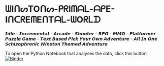 # ᗯIᑎᔕTOᑎᔕ-ᑭᖇIᗰᗩᒪ-ᗩᑭE-IᑎᑕᖇEᗰEᑎTᗩᒪ-ᗯOᖇᒪᗪ
𝙄𝙙𝙡𝙚 - 𝙄𝙣𝙘𝙧𝙚𝙢𝙚𝙣𝙩𝙖𝙡 - 𝘼𝙧𝙘𝙖𝙙𝙚 - 𝙎𝙝𝙤𝙤𝙩𝙚𝙧 - 𝙍𝙋𝙂 - 𝙈𝙈𝙊 - 𝙋𝙡𝙖𝙩𝙛𝙤𝙧𝙢𝙚𝙧 - 𝙋𝙪𝙯𝙯𝙡𝙚 𝙂𝙖𝙢𝙚 - 𝙏𝙚𝙭𝙩 𝘽𝙖𝙨𝙚𝙙 𝙋𝙞𝙘𝙠 𝙔𝙤𝙪𝙧 𝙊𝙬𝙣 𝘼𝙙𝙫𝙚𝙣𝙩𝙪𝙧𝙚 - 𝘼𝙡𝙡 𝙄𝙣 𝙊𝙣𝙚 𝙎𝙘𝙝𝙞𝙯𝙤𝙥𝙝𝙧𝙚𝙣𝙞𝙘 𝙒𝙞𝙣𝙨𝙩𝙤𝙣 𝙏𝙝𝙚𝙢𝙚𝙙 𝘼𝙙𝙫𝙚𝙣𝙩𝙪𝙧𝙚

To open the Python Notebook that analyses the data, click this button [![Binder](https://mybinder.org/badge_logo.svg)](https://mybinder.org/v2/gh/Arod72564/Winstons-Primal-Ape-Incremental-World/HEAD)
